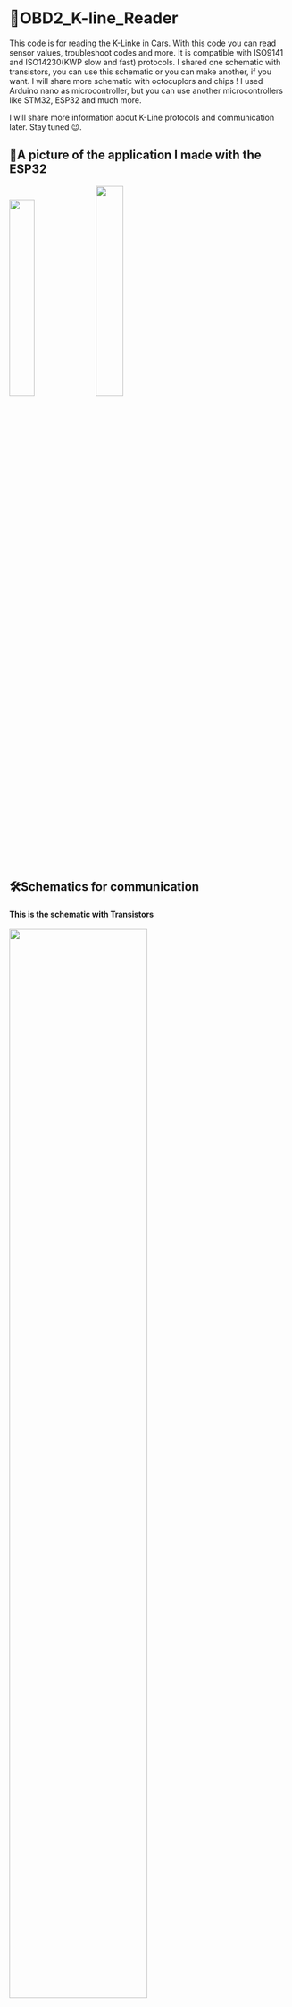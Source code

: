 # 🚗OBD2_K-line_Reader
This code is for reading the K-Linke in Cars. With this code you can read sensor values, troubleshoot codes and more. It is compatible with ISO9141 and ISO14230(KWP slow and fast) protocols.
I shared one schematic with transistors, you can use this schematic or you can make another, if you want. I will share more schematic with octocuplors and chips ! I used Arduino nano as microcontroller, but you can use another microcontrollers like STM32, ESP32 and much more.

I will share more information about K-Line protocols and communication later. Stay tuned 😉.

## 📱A picture of the application I made with the ESP32
<img src="https://github.com/muki01/OBD2_K-line_Reader/assets/75759731/18e02d4d-dd75-4ed2-a5ca-058c10a8baa8" width=30%>
<img src="https://github.com/muki01/OBD2_K-line_Reader/assets/75759731/318ee48f-2735-4091-ba23-e03e45f6ec02" width=31%>

## 🛠️Schematics for communication
#### This is the schematic with Transistors
<img src="https://github.com/muki01/OBD2_K-line_Reader/blob/main/Schematics/Transistor%20Schematic.png" width=70%>

#### This is the schematic with L9637D
<img src="https://github.com/muki01/OBD2_K-line_Reader/blob/main/Schematics/L9637D.png" width=70%>
